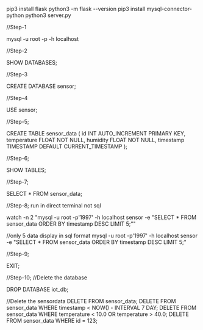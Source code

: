 pip3 install flask
python3 -m flask --version
pip3 install mysql-connector-python
python3 server.py


//Step-1

mysql -u root -p -h localhost


//Step-2

SHOW DATABASES;

//Step-3

CREATE DATABASE sensor;

//Step-4

USE sensor;


//Step-5;

CREATE TABLE sensor_data (
    id INT AUTO_INCREMENT PRIMARY KEY,
    temperature FLOAT NOT NULL,
    humidity FLOAT NOT NULL,
    timestamp TIMESTAMP DEFAULT CURRENT_TIMESTAMP
);

//Step-6;

SHOW TABLES;

//Step-7;

SELECT * FROM sensor_data;


//Step-8; run in direct terminal not sql

watch -n 2 "mysql -u root -p'1997' -h localhost sensor -e \"SELECT * FROM sensor_data ORDER BY timestamp DESC LIMIT 5;\""

//only 5 data display in sql format
mysql -u root -p'1997' -h localhost sensor -e "SELECT * FROM sensor_data ORDER BY timestamp DESC LIMIT 5;"

//Step-9;

EXIT;


//Step-10;
//Delete the database

DROP DATABASE iot_db;

//Delete the sensordata
DELETE FROM sensor_data;
DELETE FROM sensor_data WHERE timestamp < NOW() - INTERVAL 7 DAY;
DELETE FROM sensor_data WHERE temperature < 10.0 OR temperature > 40.0;
DELETE FROM sensor_data WHERE id = 123;

